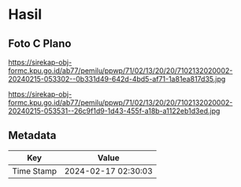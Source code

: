 # Hasil

## Foto C Plano

https://sirekap-obj-formc.kpu.go.id/ab77/pemilu/ppwp/71/02/13/20/20/7102132020002-20240215-053302--0b331d49-642d-4bd5-af71-1a81ea817d35.jpg

https://sirekap-obj-formc.kpu.go.id/ab77/pemilu/ppwp/71/02/13/20/20/7102132020002-20240215-053531--26c9f1d9-1d43-455f-a18b-a1122eb1d3ed.jpg


## Metadata

| Key        | Value               |
| ---------- | ------------------- |
| Time Stamp | 2024-02-17 02:30:03 |



